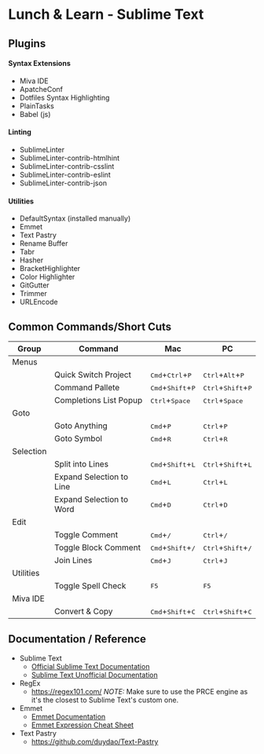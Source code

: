 # Lunch & Learn - Sublime Text

## Plugins
#### Syntax Extensions
- Miva IDE
- ApatcheConf
- Dotfiles Syntax Highlighting
- PlainTasks
- Babel (js)

#### Linting
- SublimeLinter
- SublimeLinter-contrib-htmlhint
- SublimeLinter-contrib-csslint
- SublimeLinter-contrib-eslint
- SublimeLinter-contrib-json

#### Utilities
- DefaultSyntax (installed manually)
- Emmet
- Text Pastry
- Rename Buffer
- Tabr
- Hasher
- BracketHighlighter
- Color Highlighter
- GitGutter
- Trimmer
- URLEncode

## Common Commands/Short Cuts

|Group|Command|Mac|PC|
|---|---|---|---|
|Menus||||
||Quick Switch Project|<kbd>Cmd</kbd>+<kbd>Ctrl</kbd>+<kbd>P</kbd>|<kbd>Ctrl</kbd>+<kbd>Alt</kbd>+<kbd>P</kbd>|
||Command Pallete|<kbd>Cmd</kbd>+<kbd>Shift</kbd>+<kbd>P</kbd>|<kbd>Ctrl</kbd>+<kbd>Shift</kbd>+<kbd>P</kbd>|
||Completions List Popup|<kbd>Ctrl</kbd>+<kbd>Space</kbd>|<kbd>Ctrl</kbd>+<kbd>Space</kbd>|
|Goto||||
||Goto Anything|<kbd>Cmd</kbd>+<kbd>P</kbd>|<kbd>Ctrl</kbd>+<kbd>P</kbd>|
||Goto Symbol|<kbd>Cmd</kbd>+<kbd>R</kbd>|<kbd>Ctrl</kbd>+<kbd>R</kbd>|
|Selection||||
||Split into Lines|<kbd>Cmd</kbd>+<kbd>Shift</kbd>+<kbd>L</kbd>|<kbd>Ctrl</kbd>+<kbd>Shift</kbd>+<kbd>L</kbd>|
||Expand Selection to Line|<kbd>Cmd</kbd>+<kbd>L</kbd>|<kbd>Ctrl</kbd>+<kbd>L</kbd>|
||Expand Selection to Word|<kbd>Cmd</kbd>+<kbd>D</kbd>|<kbd>Ctrl</kbd>+<kbd>D</kbd>|
|Edit||||
||Toggle Comment|<kbd>Cmd</kbd>+<kbd>/</kbd>|<kbd>Ctrl</kbd>+<kbd>/</kbd>|
||Toggle Block Comment|<kbd>Cmd</kbd>+<kbd>Shift</kbd>+<kbd>/</kbd>|<kbd>Ctrl</kbd>+<kbd>Shift</kbd>+<kbd>/</kbd>|
||Join Lines|<kbd>Cmd</kbd>+<kbd>J</kbd>|<kbd>Ctrl</kbd>+<kbd>J</kbd>|
|Utilities||||
||Toggle Spell Check|<kbd>F5</kbd>|<kbd>F5</kbd>|
|Miva IDE||||
||Convert & Copy|<kbd>Cmd</kbd>+<kbd>Shift</kbd>+<kbd>C</kbd>|<kbd>Ctrl</kbd>+<kbd>Shift</kbd>+<kbd>C</kbd>|

## Documentation / Reference
- Sublime Text
	- [Official Sublime Text Documentation](https://www.sublimetext.com/docs/3/)
	- [Sublime Text Unofficial Documentation](http://docs.sublimetext.info/en/latest/)
- RegEx
	- https://regex101.com/ *NOTE:* Make sure to use the PRCE engine as it's the closest to Sublime Text's custom one.
- Emmet
	- [Emmet Documentation](https://docs.emmet.io/)
	- [Emmet Expression Cheat Sheet](https://docs.emmet.io/cheat-sheet/)
- Text Pastry
	* https://github.com/duydao/Text-Pastry